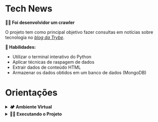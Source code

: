 # Tech News

  <strong>👨‍💻 Foi desenvolvidor um crawler </strong><br/>

  O projeto tem como principal objetivo fazer consultas em notícias sobre tecnologia no [_blog da Trybe_](https://blog.betrybe.com).


  <strong>🚵 Habilidades:</strong>
  <ul>
    <li>Utilizar o terminal interativo do Python</li>
    <li>Aplicar técnicas de raspagem de dados</li>
    <li>Extrair dados de conteúdo HTML</li>
    <li>Armazenar os dados obtidos em um banco de dados (MongoDB)</li>
  </ul>

# Orientações

<details>

  <summary><strong>🏕️ Ambiente Virtual</strong></summary><br />
  O Python oferece um recurso chamado de ambiente virtual, onde permite sua máquina rodar sem conflitos, diferentes tipos de projetos com diferentes versões de bibliotecas.

  1. **criar o ambiente virtual**

  ```bash
python3 -m venv .venv
  ```

  2. **ativar o ambiente virtual**

  ```bash
source .venv/bin/activate
  ```

  3. **instalar as dependências no ambiente virtual**

  ```bash
python3 -m pip install -r dev-requirements.txt
  ```

  Com o seu ambiente virtual ativo, as dependências serão instaladas neste ambiente.
  Quando precisar desativar o ambiente virtual, execute o comando "deactivate". Lembre-se de ativar novamente quando voltar a trabalhar no projeto.

  O arquivo `dev-requirements.txt` contém todas as dependências que serão utilizadas no projeto, ele está agindo como se fosse um `package.json` de um projeto `Node.js`.

</details>

<details>
  <summary><strong>🏃🏾 Executando o Projeto</strong></summary><br />

  As notícias a serem raspadas estarão disponíveis no _Blog da Trybe_: https://blog.betrybe.com.
  Essas notícias devem são salvas no banco de dados.


  <strong>MongoDB</strong>

  Para a realização deste projeto, utilizaremos um banco de dados chamado `tech_news`.
  As notícias serão armazenadas em uma coleção chamada `news`.

  Rodar MongoDB via Docker:

  <code>docker-compose up -d mongodb</code> no terminal.
  Para mais detalhes acerca do mongo com o docker, olhe o arquivo `docker-compose.yml`

  Caso queira instalar e rodar o servidor MongoDB nativo na máquina, siga as instruções no tutorial oficial:

  Ubuntu: <https://docs.mongodb.com/manual/tutorial/install-mongodb-on-ubuntu/>
  MacOS:  <https://docs.mongodb.com/guides/server/install/>
  
  Lembre-se de que o mongoDB utilizará por padrão a porta 27017. Se já houver outro serviço utilizando esta porta, considere desativá-lo.

  <strong>Executando o crawler</strong>

1. Executar o aquivo scraper dentro do ambiente do python 

  ```bash
 python3 -i tech_news/scraper.py
  ```

2. Executar a função get_tech_news(n) onde "n" é a quantidade de noticas a serem raspadas e salvas no banco de dados

  ```bash
get_tech_news(n)
  ```


</details>
